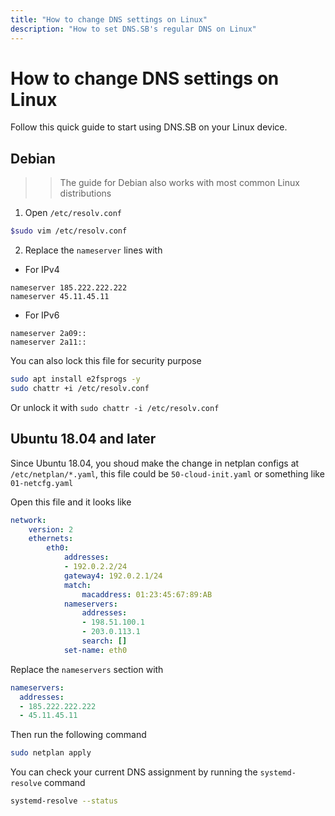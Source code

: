 ```yaml
---
title: "How to change DNS settings on Linux"
description: "How to set DNS.SB's regular DNS on Linux"
---
```


# How to change DNS settings on Linux

Follow this quick guide to start using DNS.SB on your Linux device.

## Debian

>> The guide for Debian also works with most common Linux distributions
1. Open `/etc/resolv.conf`

```bash
$sudo vim /etc/resolv.conf
```

2. Replace the `nameserver` lines with

- For IPv4

```
nameserver 185.222.222.222
nameserver 45.11.45.11
```

- For IPv6

```
nameserver 2a09::
nameserver 2a11::
```

You can also lock this file for security purpose

```bash
sudo apt install e2fsprogs -y
sudo chattr +i /etc/resolv.conf
```

Or unlock it with `sudo chattr -i /etc/resolv.conf`

## Ubuntu 18.04 and later

Since Ubuntu 18.04, you shoud make the change in netplan configs at `/etc/netplan/*.yaml`, this file could be `50-cloud-init.yaml` or something like `01-netcfg.yaml`

Open this file and it looks like

```yaml
network:
    version: 2
    ethernets:
        eth0:
            addresses:
            - 192.0.2.2/24
            gateway4: 192.0.2.1/24
            match:
                macaddress: 01:23:45:67:89:AB
            nameservers:
                addresses:
                - 198.51.100.1
                - 203.0.113.1
                search: []
            set-name: eth0
```

Replace the `nameservers` section with

```yaml
nameservers:
  addresses:
  - 185.222.222.222
  - 45.11.45.11
```

Then run the following command

```bash
sudo netplan apply
```

You can check your current DNS assignment by running the `systemd-resolve` command

```bash
systemd-resolve --status
```
